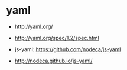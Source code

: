 # yaml

- http://yaml.org/

- http://yaml.org/spec/1.2/spec.html

- js-yaml: https://github.com/nodeca/js-yaml
- http://nodeca.github.io/js-yaml/
